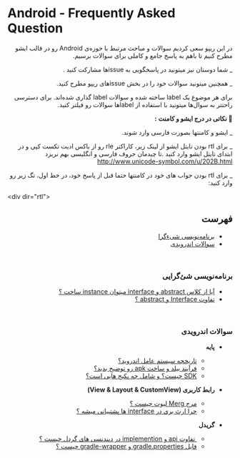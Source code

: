 # Android - Frequently Asked Question 


<div dir="rtl"> 
در این ریپو سعی کردیم سوالات و مباحث مرتبط با حوزه‌ی Android رو در قالب ایشو مطرح کنیم تا باهم به پاسخ جامع و کاملی برای سوالات برسیم.


_ شما دوستان نیز میتونید در پاسخگویی به issueها مشارکت کنید .

_ همچنین میتونید سوالات خود را در بخش issueهای ریپو مطرح کنید.


برای هر موضوع یک label ساخته شده و سوالات label گذاری شده‌اند. برای دسترسی راحتتر به سوال‌ها میتونید با استفاده از labelها سوالات رو فیلتر کنید.


**📌 نکاتی در درج ایشو و کامنت :** 

_  ایشو و کامنتها بصورت فارسی وارد شوند. 

_  برای rtl بودن تایتل ایشو از لینک زیر، کاراکتر rle رو از باکس ادیت تکست کپی و در ابتدای تایتل ایشو وارد کنید .تا چیدمان حروف فارسی و انگلیسی بهم نریزد
http://www.unicode-symbol.com/u/202B.html

_  برای rtl بودن جواب های خود در کامنتها حتما قبل از پاسخ خود، در خط اول، تگ زیر رو وارد کنید:
<div dir="ltr"> 
&#x3C;div dir=&#x22;rtl&#x22;&#x3E;
</div>
<div dir="rtl"> 

## فهرست

* [برنامه‌نویسی شیءگرا](#برنامهنویسی-شیٔگرایی)
* [سوالات اندرویدی](#سوالات-اندرویدی)


</br>

### برنامه‌نویسی شی‌ٔگرایی


  * [‫آیا از کلاس abstract و interface میتوان instance ساخت ؟](https://github.com/irlogcat/Android-FAQ/issues/187)
  * [‫‫تفاوت Interface و abstract ؟](https://github.com/irlogcat/Android-FAQ/issues/186)


</br>

### سوالات اندرویدی

* <b>پایه</b></br>
  * [‫تاریخچه سیستم عامل اندروید؟](https://github.com/irlogcat/Android-FAQ/issues/30)
  * [‫‫فرآیند بیلد و ساخت apk رو توضیح بدید؟](https://github.com/irlogcat/Android-FAQ/issues/37)
  * [‫SDK چیست؟ و شامل چه پکیج هایی است؟](https://github.com/irlogcat/Android-FAQ/issues/36)

* <b>رابط کاربری (View & Layout & CustomView)</b></br>
  * [‫‫مرج Merg لیوت چیست ؟](https://github.com/irlogcat/Android-FAQ/issues/207)
  * [‫چرا ارث بری در interface ها پشتیبانی میشه ؟](https://github.com/irlogcat/Android-FAQ/issues/70)

* <b>گریدل</b></br>
  * [‫‫ تفاوت api و implemention در دپندنسی های گردل چیست ؟](https://github.com/irlogcat/Android-FAQ/issues/123)
  * [‫‫فایل gradle.properties و gradle-wrapper چیست ؟](https://github.com/irlogcat/Android-FAQ/issues/124)


  </br>
